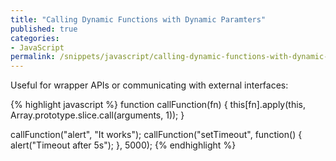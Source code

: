 ```yaml
---
title: "Calling Dynamic Functions with Dynamic Paramters"
published: true
categories:
- JavaScript
permalink: /snippets/javascript/calling-dynamic-functions-with-dynamic-parameters/
---
```


Useful for wrapper APIs or communicating with external interfaces:

{% highlight javascript %}
function callFunction(fn) {
  this[fn].apply(this, Array.prototype.slice.call(arguments, 1));
}

callFunction("alert", "It works");
callFunction("setTimeout", function() {
  alert("Timeout after 5s");
}, 5000);
{% endhighlight %}
